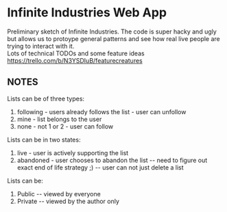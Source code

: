 Infinite Industries Web App
=========================

Preliminary sketch of Infinite Industries.
The code is super hacky and ugly but allows us to protoype general patterns and see
how real live people are trying to interact with it.
<br>
Lots of technical TODOs and some feature ideas https://trello.com/b/N3YSDIuB/featurecreatures

## NOTES

Lists can be of three types:
1. following - users already follows the list - user can unfollow
2. mine - list belongs to the user
3. none - not 1 or 2 - user can follow

Lists can be in two states:
1. live - user is actively supporting the list
2. abandoned - user chooses to abandon the list -- need to figure out exact end of life strategy ;) -- user can not just delete a list

Lists can be:
1. Public -- viewed by everyone
2. Private -- viewed by the author only

